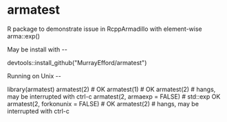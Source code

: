 # armatest

R package to demonstrate issue in RcppArmadillo with element-wise arma::exp()

May be install with --

devtools::install_github("MurrayEfford/armatest")

Running on Unix --

library(armatest)
armatest(2)   # OK
armatest(1)   # OK
armatest(2)                      # hangs, may be interrupted with ctrl-c
armatest(2, armaexp = FALSE)     # std::exp OK
armatest(2, forkonunix = FALSE)  # OK
armatest(2)                      # hangs, may be interrupted with ctrl-c

